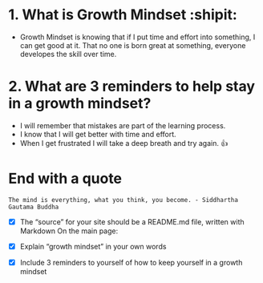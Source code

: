 # 1. What is Growth Mindset :shipit:
 * Growth Mindset is knowing that if I put time and effort into something, I can get good at it. That no one is born great at something, everyone developes the skill over time.

 # 2. What are 3 reminders to help stay in a growth mindset? 
   * I will remember that mistakes are part of the learning process.
   * I know that I will get better with time and effort.
   * When I get frustrated I will take a deep breath and try again. :+1:

# End with a quote

`The mind is everything, what you think, you become. - Siddhartha Gautama Buddha`

- [X] The “source” for your site should be a README.md file, written with Markdown
On the main page:
- [X] Explain “growth mindset” in your own words
- [X] Include 3 reminders to yourself of how to keep yourself in a growth mindset


